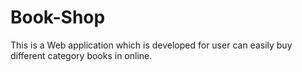 # Book-Shop
This is a Web application which is developed for user can easily buy different category books in online.
